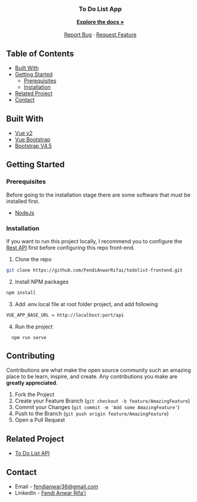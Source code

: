 <!--
*** Thanks for checking out this README Template. If you have a suggestion that would
*** make this better, please fork the repo and create a pull request or simply open
*** an issue with the tag "enhancement".
*** Thanks again! Now go create something AMAZING! :D
-->
<p align="center">
  <h3 align="center">To Do List App</h1>

  <p align="center">
    <a href="https://github.com/FendiAnwarRifai/todolist-frontend"><strong>Explore the docs »</strong></a>
    <br />
    <br />
    <a href="https://github.com/FendiAnwarRifai/todolist-frontend/issues">Report Bug</a>
    ·
    <a href="https://github.com/FendiAnwarRifai/todolist-frontend/issues">Request Feature</a>
  </p>
</p>

<!-- TABLE OF CONTENTS -->
## Table of Contents
* [Built With](#built-with)
* [Getting Started](#getting-started)
  * [Prerequisites](#prerequisites)
  * [Installation](#installation)
* [Related Project](#related-project)
* [Contact](#contact)



## Built With

* [Vue v2](https://vuejs.org/v2)
* [Vue Bootstrap](https://bootstrap-vue.org/)
* [Bootstrap V4.5](https://getbootstrap.com/docs/5.0/getting-started/introduction/)


<!-- GETTING STARTED -->
## Getting Started

### Prerequisites

Before going to the installation stage there are some software that must be installed first.

* [NodeJs](https://nodejs.org/en/download/)

### Installation

If you want to run this project locally, I recommend you to configure the [Rest API](https://github.com/FendiAnwarRifai/todolist-api) first before configuring this repo front-end.
1. Clone the repo
```sh
git clone https://github.com/FendiAnwarRifai/todolist-frontend.git
```
2. Install NPM packages
```sh
npm install
```
3. Add .env.local file at root folder project, and add following
```sh
VUE_APP_BASE_URL = http://localhost:port/api
```
4. Run the project
```
  npm run serve
```


<!-- CONTRIBUTING -->
## Contributing

Contributions are what make the open source community such an amazing place to be learn, inspire, and create. Any contributions you make are **greatly appreciated**.

1. Fork the Project
2. Create your Feature Branch (`git checkout -b feature/AmazingFeature`)
3. Commit your Changes (`git commit -m 'Add some AmazingFeature'`)
4. Push to the Branch (`git push origin feature/AmazingFeature`)
5. Open a Pull Request



## Related Project
- [To Do List API](https://github.com/FendiAnwarRifai/todolist-api)


<!-- CONTACT -->
## Contact

- Email - fendianwar36@gmail.com
- LinkedIn - [Fendi Anwar Rifa'i](https://www.linkedin.com/in/fendi-anwar-rifai/)
